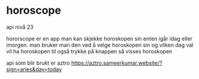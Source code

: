# horoscope
api nivå 23

hororscope er en app man kan skjekke horoskopen sin enten igår idag eller imorgen.
man bruker man den ved å velge horoskopen sin og vilken dag val vil ha horoskopen til også trykke på knappen så visses horoskopen

api som blir brukt er aztro https://aztro.sameerkumar.website/?sign=aries&day=today

